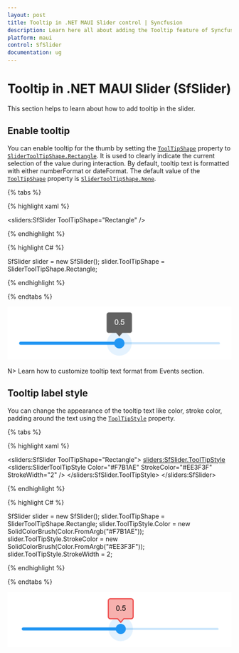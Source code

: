 ```yaml
---
layout: post
title: Tooltip in .NET MAUI Slider control | Syncfusion
description: Learn here all about adding the Tooltip feature of Syncfusion .NET MAUI Slider (SfSlider) control and more.
platform: maui
control: SfSlider
documentation: ug
---
```


# Tooltip in .NET MAUI Slider (SfSlider)

This section helps to learn about how to add tooltip in the slider.

## Enable tooltip

You can enable tooltip for the thumb by setting the [`ToolTipShape`](https://help.syncfusion.com/cr/maui/Syncfusion.Maui.Sliders.SliderBase.html#Syncfusion_Maui_Sliders_SliderBase_ToolTipShape) property to [`SliderToolTipShape.Rectangle`](https://help.syncfusion.com/cr/maui/Syncfusion.Maui.Sliders.SliderToolTipShape.html#Syncfusion_Maui_Sliders_SliderToolTipShape_Rectangle). It is used to clearly indicate the current selection of the value during interaction. By default, tooltip text is formatted with either numberFormat or dateFormat. The default value of the [`ToolTipShape`](https://help.syncfusion.com/cr/maui/Syncfusion.Maui.Sliders.SliderBase.html#Syncfusion_Maui_Sliders_SliderBase_ToolTipShape) property is [`SliderToolTipShape.None`](https://help.syncfusion.com/cr/maui/Syncfusion.Maui.Sliders.SliderToolTipShape.html#Syncfusion_Maui_Sliders_SliderToolTipShape_None). 

{% tabs %}

{% highlight xaml %}

  <sliders:SfSlider ToolTipShape="Rectangle" />

{% endhighlight %}

{% highlight C# %}

SfSlider slider = new SfSlider();
slider.ToolTipShape = SliderToolTipShape.Rectangle;

{% endhighlight %}

{% endtabs %}

![Slider tooltip](images/tooltip/tooltip.png)

N> Learn how to customize tooltip text format from Events section.

## Tooltip label style

You can change the appearance of the tooltip text like color, stroke color, padding around the text using the [`ToolTipStyle`](https://help.syncfusion.com/cr/maui/Syncfusion.Maui.Sliders.SliderBase.html#Syncfusion_Maui_Sliders_SliderBase_ToolTipStyle) property.

{% tabs %}

{% highlight xaml %}

<sliders:SfSlider ToolTipShape="Rectangle">
   <sliders:SfSlider.ToolTipStyle>
      <sliders:SliderToolTipStyle Color="#F7B1AE" 
                                  StrokeColor="#EE3F3F" 
				  StrokeWidth="2" />
    </sliders:SfSlider.ToolTipStyle>
</sliders:SfSlider>

{% endhighlight %}

{% highlight C# %}

SfSlider slider = new SfSlider();
slider.ToolTipShape = SliderToolTipShape.Rectangle;
slider.ToolTipStyle.Color = new SolidColorBrush(Color.FromArgb("#F7B1AE"));
slider.ToolTipStyle.StrokeColor = new SolidColorBrush(Color.FromArgb("#EE3F3F"));
slider.ToolTipStyle.StrokeWidth = 2;

{% endhighlight %}

{% endtabs %}

![Slider tooltip style](images/tooltip/tooltip-style.png)
